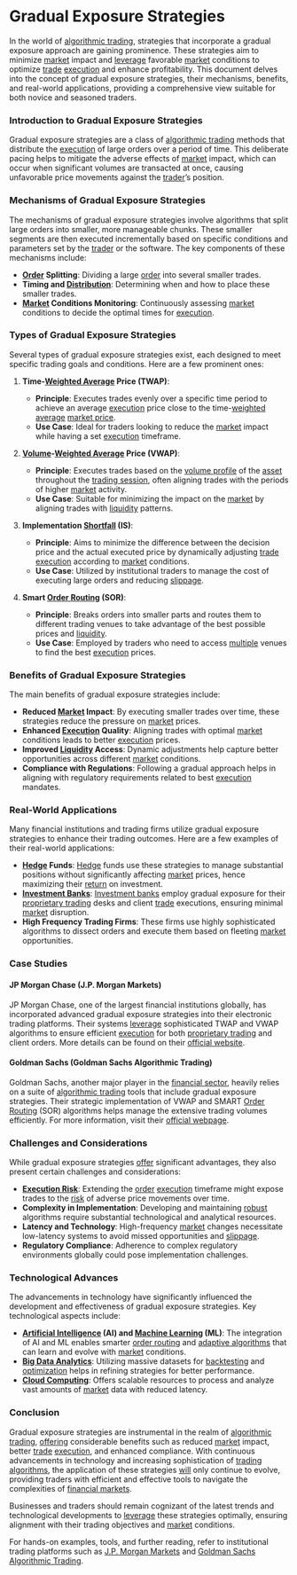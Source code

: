 # Gradual Exposure Strategies

In the world of [algorithmic trading](../a/algorithmic_trading.md), strategies that incorporate a gradual exposure approach are gaining prominence. These strategies aim to minimize [market](../m/market.md) impact and [leverage](../l/leverage.md) favorable [market](../m/market.md) conditions to optimize [trade](../t/trade.md) [execution](../e/execution.md) and enhance profitability. This document delves into the concept of gradual exposure strategies, their mechanisms, benefits, and real-world applications, providing a comprehensive view suitable for both novice and seasoned traders.

### Introduction to Gradual Exposure Strategies

Gradual exposure strategies are a class of [algorithmic trading](../a/algorithmic_trading.md) methods that distribute the [execution](../e/execution.md) of large orders over a period of time. This deliberate pacing helps to mitigate the adverse effects of [market](../m/market.md) impact, which can occur when significant volumes are transacted at once, causing unfavorable price movements against the [trader](../t/trader.md)’s position.

### Mechanisms of Gradual Exposure Strategies

The mechanisms of gradual exposure strategies involve algorithms that split large orders into smaller, more manageable chunks. These smaller segments are then executed incrementally based on specific conditions and parameters set by the [trader](../t/trader.md) or the software. The key components of these mechanisms include:

- **[Order](../o/order.md) Splitting**: Dividing a large [order](../o/order.md) into several smaller trades.
- **Timing and [Distribution](../d/distribution.md)**: Determining when and how to place these smaller trades.
- **[Market](../m/market.md) Conditions Monitoring**: Continuously assessing [market](../m/market.md) conditions to decide the optimal times for [execution](../e/execution.md).

### Types of Gradual Exposure Strategies

Several types of gradual exposure strategies exist, each designed to meet specific trading goals and conditions. Here are a few prominent ones:

1. **Time-[Weighted Average](../w/weighted_average.md) Price (TWAP)**:
    - **Principle**: Executes trades evenly over a specific time period to achieve an average [execution](../e/execution.md) price close to the time-[weighted average](../w/weighted_average.md) [market price](../m/market_price.md).
    - **Use Case**: Ideal for traders looking to reduce the [market](../m/market.md) impact while having a set [execution](../e/execution.md) timeframe.

2. **[Volume](../v/volume.md)-[Weighted Average](../w/weighted_average.md) Price (VWAP)**:
    - **Principle**: Executes trades based on the [volume profile](../v/volume_profile.md) of the [asset](../a/asset.md) throughout the [trading session](../t/trading_session.md), often aligning trades with the periods of higher [market](../m/market.md) activity.
    - **Use Case**: Suitable for minimizing the impact on the [market](../m/market.md) by aligning trades with [liquidity](../l/liquidity.md) patterns.

3. **Implementation [Shortfall](../s/shortfall.md) (IS)**:
    - **Principle**: Aims to minimize the difference between the decision price and the actual executed price by dynamically adjusting [trade](../t/trade.md) [execution](../e/execution.md) according to [market](../m/market.md) conditions.
    - **Use Case**: Utilized by institutional traders to manage the cost of executing large orders and reducing [slippage](../s/slippage.md).

4. **Smart [Order Routing](../o/order_routing.md) (SOR)**:
    - **Principle**: Breaks orders into smaller parts and routes them to different trading venues to take advantage of the best possible prices and [liquidity](../l/liquidity.md).
    - **Use Case**: Employed by traders who need to access [multiple](../m/multiple.md) venues to find the best [execution](../e/execution.md) prices.

### Benefits of Gradual Exposure Strategies

The main benefits of gradual exposure strategies include:

- **Reduced [Market](../m/market.md) Impact**: By executing smaller trades over time, these strategies reduce the pressure on [market](../m/market.md) prices.
- **Enhanced [Execution](../e/execution.md) Quality**: Aligning trades with optimal [market](../m/market.md) conditions leads to better [execution](../e/execution.md) prices.
- **Improved [Liquidity](../l/liquidity.md) Access**: Dynamic adjustments help capture better opportunities across different [market](../m/market.md) conditions.
- **Compliance with Regulations**: Following a gradual approach helps in aligning with regulatory requirements related to best [execution](../e/execution.md) mandates.

### Real-World Applications

Many financial institutions and trading firms utilize gradual exposure strategies to enhance their trading outcomes. Here are a few examples of their real-world applications:

- **[Hedge](../h/hedge.md) Funds**: [Hedge](../h/hedge.md) funds use these strategies to manage substantial positions without significantly affecting [market](../m/market.md) prices, hence maximizing their [return](../r/return.md) on investment.
- **[Investment Banks](../i/investment_bank_(ib).md)**: [Investment banks](../i/investment_bank_(ib).md) employ gradual exposure for their [proprietary trading](../p/proprietary_trading.md) desks and client [trade](../t/trade.md) executions, ensuring minimal [market](../m/market.md) disruption.
- **High Frequency Trading Firms**: These firms use highly sophisticated algorithms to dissect orders and execute them based on fleeting [market](../m/market.md) opportunities.

### Case Studies

#### JP Morgan Chase (J.P. Morgan Markets)

JP Morgan Chase, one of the largest financial institutions globally, has incorporated advanced gradual exposure strategies into their electronic trading platforms. Their systems [leverage](../l/leverage.md) sophisticated TWAP and VWAP algorithms to ensure efficient [execution](../e/execution.md) for both [proprietary trading](../p/proprietary_trading.md) and client orders. More details can be found on their [official website](https://www.jpmorgan.com).

#### Goldman Sachs (Goldman Sachs Algorithmic Trading)

Goldman Sachs, another major player in the [financial sector](../f/financial_sector.md), heavily relies on a suite of [algorithmic trading](../a/algorithmic_trading.md) tools that include gradual exposure strategies. Their strategic implementation of VWAP and SMART [Order Routing](../o/order_routing.md) (SOR) algorithms helps manage the extensive trading volumes efficiently. For more information, visit their [official webpage](https://www.goldmansachs.com).

### Challenges and Considerations

While gradual exposure strategies [offer](../o/offer.md) significant advantages, they also present certain challenges and considerations:

- **[Execution Risk](../e/execution_risk.md)**: Extending the [order](../o/order.md) [execution](../e/execution.md) timeframe might expose trades to the [risk](../r/risk.md) of adverse price movements over time.
- **Complexity in Implementation**: Developing and maintaining [robust](../r/robust.md) algorithms require substantial technological and analytical resources.
- **Latency and Technology**: High-frequency [market](../m/market.md) changes necessitate low-latency systems to avoid missed opportunities and [slippage](../s/slippage.md).
- **Regulatory Compliance**: Adherence to complex regulatory environments globally could pose implementation challenges.

### Technological Advances

The advancements in technology have significantly influenced the development and effectiveness of gradual exposure strategies. Key technological aspects include:

- **[Artificial Intelligence](../a/artificial_intelligence_in_trading.md) (AI) and [Machine Learning](../m/machine_learning.md) (ML)**: The integration of AI and ML enables smarter [order routing](../o/order_routing.md) and [adaptive algorithms](../a/adaptive_algorithms.md) that can learn and evolve with [market](../m/market.md) conditions.
- **[Big Data Analytics](../b/big_data_analytics_in_trading.md)**: Utilizing massive datasets for [backtesting](../b/backtesting.md) and [optimization](../o/optimization.md) helps in refining strategies for better performance.
- **[Cloud Computing](../c/cloud_computing_in_trading.md)**: Offers scalable resources to process and analyze vast amounts of [market](../m/market.md) data with reduced latency.

### Conclusion

Gradual exposure strategies are instrumental in the realm of [algorithmic trading](../a/algorithmic_trading.md), [offering](../o/offering.md) considerable benefits such as reduced [market](../m/market.md) impact, better [trade](../t/trade.md) [execution](../e/execution.md), and enhanced compliance. With continuous advancements in technology and increasing sophistication of [trading algorithms](../t/trading_algorithms.md), the application of these strategies [will](../w/will.md) only continue to evolve, providing traders with efficient and effective tools to navigate the complexities of [financial markets](../f/financial_market.md).

Businesses and traders should remain cognizant of the latest trends and technological developments to [leverage](../l/leverage.md) these strategies optimally, ensuring alignment with their trading objectives and [market](../m/market.md) conditions.

For hands-on examples, tools, and further reading, refer to institutional trading platforms such as [J.P. Morgan Markets](https://www.jpmorgan.com) and [Goldman Sachs Algorithmic Trading](https://www.goldmansachs.com).
